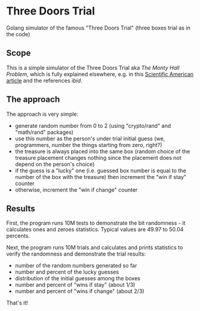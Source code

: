 # Three Doors Trial
Golang simulator of the famous "Three Doors Trial" (three boxes trial as in the code)

## Scope
This is a simple simulator of the Three Doors Trial aka *The Monty Hall Problem*, which is fully explained elsewhere,
e.g. in this [Scientific American article](https://www.scientificamerican.com/article/the-3-door-monty-hall-problem/) and the references _ibid_.

## The approach
The approach is very simple:
 - generate random number from 0 to 2 (using "crypto/rand" and "math/rand" packages)
 - use this number as the person's under trial initial guess (we, programmers, number the things starting from zero, right?)
 - the treasure is always placed into the same box (random choice of the treasure placement changes nothing since the placement does not depend on the person's choice)
 - if the guess is a "lucky" one (i.e. guessed box number is equal to the number of the box with the treasure) then increment the "win if stay" counter
 - otherwise, increment the "win if change" counter
 
## Results
First, the program runs 10M tests to demonstrate the bit randomness - it calculates ones and zeroes statistics. Typical values are 49.97 to 50.04 percents.

Next, the program runs 10M trials and calculates and prints statistics to verify the randomness and demonstrate the trial results:
  - number of the random numbers generated so far
  - number and percent of the lucky guesses 
  - distribution of the initial guesses among the boxes  
  - number and percent of "wins if stay" (about 1/3)
  - number and percent of "wins if change" (about 2/3)
  
That's it!

